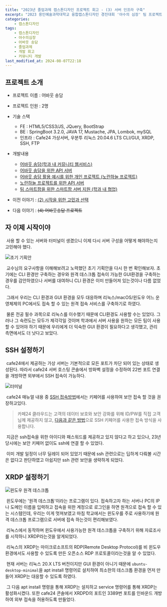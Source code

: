 ```yaml
---
title: "2023년 졸업과제 캡스톤디자인 프로젝트 회고 - (3) 서버 인프라 구축"
excerpt: "2023 용인예술과학대학교 융합캡스톤디자인 경진대회 '야수의 심장' 팀 프로젝트 회고"
categories:
    - 캡스톤디자인
tags:
    - 캡스톤디자인
    - 야수의심장
    - 어바웃 송담
    - 졸업과제
    - 개발 회고
    - 커뮤니티 개발
last_modified_at: 2024-08-07T22:18
---
```


## 프로젝트 소개

* 프로젝트 이름 : 어바웃 송담
* 프로젝트 인원 : 2명
* 기술 스택
    * FE : HTML5/CSS3/JS, JQuery, BootStrap
    * BE : SpringBoot 3.2.0, JAVA 17, Mustache, JPA, Lombok, mySQL
    * 인프라 : Cafe24 가상서버, 우분투 리눅스 20.04.6 LTS CLI/GUI, XRDP, SSH, FTP
* 개발내용
    * [어바웃 송담(학과 내 커뮤니티 웹서비스)](https://github.com/godokan/ccsYasu)
    * [어바웃 송담을 위한 API 서버](https://github.com/godokan/ccsApi)
    * [어바웃 송담 활용 예시를 위한 개인 프로젝트 (노란하늘 프로젝트)](https://github.com/godokan/YellowSky)
    * [노란하늘 프로젝트를 위한 API 서버](https://github.com/godokan/YellowSkyAPI)
    * [팀 스마트팜을 위한 스마트팜 서버 지원 (학과 내 협업)](https://github.com/godokan/SmartFarm)

* 이전 이야기 : [(2) 시작을 위한 고민과 선택](https://godokan.github.io/캡스톤디자인/야수의심장-회고-2/)
* 다음 이야기 : ~~(4) 어바웃송담 프로젝트~~

## 자 이제 시작이야

&nbsp;사용 할 수 있는 서버와 터미널이 생겼으니 이제 다시 서버 구성을 어떻게 해야하는지 고민해야 했다.

![초기 기획안](https://github.com/user-attachments/assets/580f21f7-7349-4ec2-b666-7a0af69e2c11)

&nbsp;교수님의 요구사항을 이해해보려고 노력했던 초기 기획안을 다시 한 번 확인해보자. 초기에는 CLI 환경만 구축하는 경우와 원격 데스크톱 접속이 가능한 GUI환경을 구축하는 경우를 감안하였으나 서버를 대여하니 CLI 환경은 이미 만들어져 있는것이나 다름 없었다.

&nbsp;그래서 우리는 CLI 환경과 GUI 환경을 모두 대응하며 리눅스/macOS/윈도우 어느 운영체제의 PC에서도 접속 할 수 있는 원격 접속 서비스를 구축하기로 하였다.

&nbsp;물론 전공 필수 과목으로 리눅스를 이수했기 때문에 CLI환경도 사용할 수는 있었다. 그러나 그 숙련도는 모두가 제각각일 것이며 학과에서 서버 사용을 원하는 모든 팀이 사용 할 수 있어야 하기 때문에 우리에게 더 익숙한 GUI 환경이 필요하다고 생각했고, 관리 측면에서도 더 낫다고 보았다.

## SSH 설정하기

&nbsp;cafe24에서 제공하는 가상 서버는 기본적으로 모든 포트가 차단 되어 있는 상태로 생성된다. 따라서 cafe24 서버 호스팅 콘솔에서 방화벽 설정을 수정하여 22번 포트 연결을 개방하면 외부에서 SSH 접속이 가능하다.

![터미널](https://github.com/user-attachments/assets/ab318702-8497-40a0-8bfc-9346d1ecc650)

&nbsp;cafe24 매뉴얼 내용 중 [SSH 접속방법](https://docs.cafe24cloud.com/home/server/server/connect/keypair)에서는 키페어를 사용하여 보안 접속 할 것을 권장하고있다.

>카페24 클라우드는 고객의 데이터 보호와 보안 강화를 위해 ID/PW를 직접 고객님께 제공하지 않고, [다음과 같은 방법](https://docs.cafe24cloud.com/home/server/server/connect/keypair#id-2-1)으로 SSH 키페어를 사용한 접속 방식을 사용합니다.

&nbsp;지금은 ssh접속을 위한 아이디와 패스워드를 제공하고 있지 않다고 하고 있으나, 23년 당시에는 보안 키페어 없이도 ssh에 연결 할 수 있었다.

&nbsp;이미 개발 일정이 너무 딜레이 되어 있었기 때문에 ssh 관련으로는 딥하게 다뤄볼 시간은 없다고 판단하였고 아쉽지만 ssh 관련 보안을 생략하게 되었다.

## XRDP 설정하기

![윈도우 원격 데스크톱](https://github.com/user-attachments/assets/dec26bb1-6471-4222-b70d-67e27cda817e)

&nbsp;윈도우에는 '원격 데스크톱'이라는 프로그램이 있다. 접속하고자 하는 서버나 PC의 IP나 도메인 이름을 입력하고 접속을 위한 계정으로 로그인을 하면 원격으로 접속 할 수 있는 시스템인데, 우리는 이게 멋져보였고 마침 학교에서는 윈도우를 주로 사용하기에 원격 데스크톱 프로그램으로 서버에 접속 하는것이 편리해보였다.

&nbsp;리눅스에서 동작하며 윈도우에서 사용가능한 원격 데스크톱을 구축하기 위해 자료조사를 시작하니 XRDP라는것을 알게되었다.

&nbsp;리눅스의 XRDP는 마이크로소프트의 RDP(Remote Desktop Protocol)를 비 윈도우 환경에서도 사용할 수 있도록 만든 오픈소스 RDP 프로토콜이라는것을 알 수 있었다.

&nbsp;현재 서버는 리눅스 20.X LTS 버전이지만 GUI 환경이 아니기 때문에 `ubuntu-desktop-minimal`을 apt install 명령어로 설치하여 최소한의 데스크톱 환경을 먼저 만들어 XRDP는 대응할 수 있도록 하였다.

&nbsp;그 다음 apt install 명령을 통해 XRDP는 설치하고 service 명령어를 통해 XRDP는 활성화시켰다. 또한 cafe24 콘솔에서 XRDPD의 포트인 3389번 포트를 인바운드 개방하여 외부 접속을 허용하도록 만들었다.